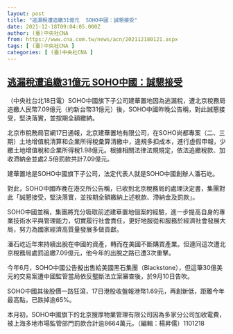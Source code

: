 ```yaml
---
layout: post
title: "逃漏稅遭追繳31億元  SOHO中國：誠懇接受"
date: 2021-12-18T09:04:05.000Z
author: (臺)中央社CNA
from: https://www.cna.com.tw/news/acn/202112180121.aspx
tags: [ (臺)中央社CNA ]
categories: [ (臺)中央社CNA ]
---
```

<!--1639818245000-->
[逃漏稅遭追繳31億元  SOHO中國：誠懇接受](https://www.cna.com.tw/news/acn/202112180121.aspx)
------

<div>
<div></div><div><p>（中央社台北18日電）SOHO中國旗下子公司建華置地因為逃漏稅，遭北京稅務局追繳人民幣7.09億元（約新台幣31億元）後，SOHO中國昨晚公告稱，對此誠懇接受，堅決落實，並按期全額繳納。</p><p>北京市稅務局官網17日通報，北京建華置地有限公司，在SOHO尚都專案（二、三期）土地增值稅清算和企業所得稅彙算清繳中，違規多扣成本，進行虛假申報，少繳土地增值稅和企業所得稅1.98億元。根據相關法律法規規定，依法追繳稅款、加收滯納金並處2.5倍罰款共計7.09億元。</p><p>建華置地是SOHO中國旗下子公司，法定代表人就是SOHO中國創辦人潘石屹。</p><p>對此，SOHO中國昨晚在港交所公告稱，已收到北京稅務局的處理決定書，集團對此「誠懇接受，堅決落實，並按期全額繳納上述稅款、滯納金及罰款」。</p><p>SOHO中國並稱，集團將充分吸取前述建華置地個案的經驗，進一步提高自身的專業技術水平與管理能力，切實履行社會責任，更好地服從和服務於經濟社會發展大局，努力為國家經濟高質量發展多做貢獻。</p><p>潘石屹近年來持續出脫在中國的資產，轉而在美國不斷購買產業。但連同這次遭北京稅務局處罰追繳7.09億元，他今年的出脫之路已遭3次重擊。</p><p>今年6月，SOHO中國公告擬出售給美國黑石集團（Blackstone），但這筆30億美元的交易案遭中國監管當局依反壟斷法立案審查後，於9月10日告吹。</p><p>SOHO中國其後股價一路狂瀉，17日港股收盤報港幣1.69元，再創新低，距離今年最高點，已跌掉逾65%。</p><p>本月初，SOHO中國旗下的北京搜厚物業管理有限公司因為多家分公司加收電費，被上海多地市場監管部門罰款合計逾8664萬元。（編輯：楊昇儒）1101218</p></div>
</div>
